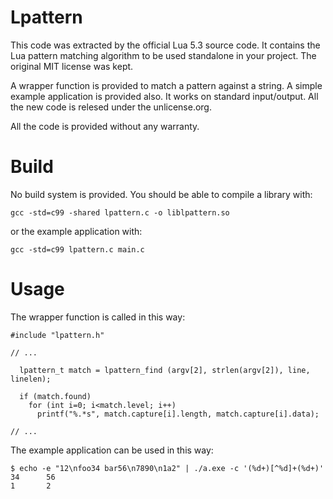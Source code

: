 # Lpattern

This code was extracted by the official Lua 5.3 source code. It contains the Lua
pattern matching algorithm to be used standalone in your project. The original
MIT license was kept.

A wrapper function is provided to match a pattern against a string. A simple
example application is provided also. It works on standard input/output. All
the new code is relesed under the unlicense.org.

All the code is provided without any warranty.

# Build

No build system is provided. You should be able to compile a library with:

```
gcc -std=c99 -shared lpattern.c -o liblpattern.so
```

or the example application with:


```
gcc -std=c99 lpattern.c main.c
```

# Usage

The wrapper function is called in this way:

```
#include "lpattern.h"

// ...

  lpattern_t match = lpattern_find (argv[2], strlen(argv[2]), line, linelen);

  if (match.found)
    for (int i=0; i<match.level; i++)
      printf("%.*s", match.capture[i].length, match.capture[i].data);

// ...
```

The example application can be used in this way:

```
$ echo -e "12\nfoo34 bar56\n7890\n1a2" | ./a.exe -c '(%d+)[^%d]+(%d+)'
34      56
1       2
```
